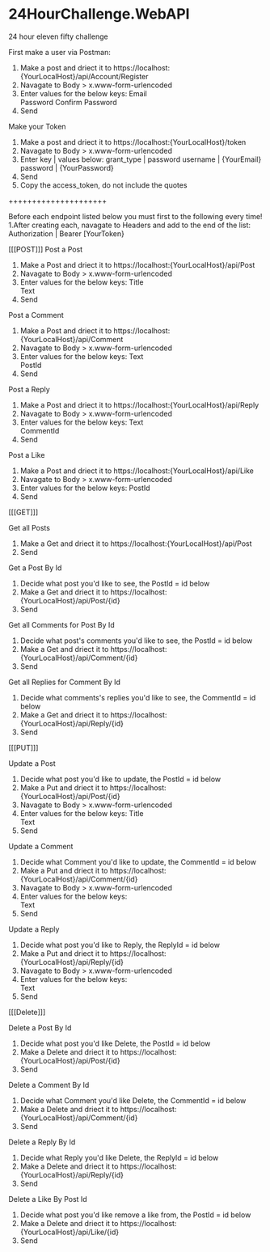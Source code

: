 # 24HourChallenge.WebAPI
24 hour eleven fifty challenge

First make a user via Postman:
1. Make a post and driect it to https://localhost:{YourLocalHost}/api/Account/Register
2. Navagate to Body > x.www-form-urlencoded
3. Enter values for the below keys:
  Email             
  Password
  Confirm Password
4. Send

Make your Token
1. Make a post and driect it to https://localhost:{YourLocalHost}/token
2. Navagate to Body > x.www-form-urlencoded
3. Enter key | values below:
  grant_type | password
  username   | {YourEmail}
  password   | {YourPassword}
4. Send
5. Copy the access_token, do not include the quotes

+++++++++++++++++++++

Before each endpoint listed below you must first to the following every time!
1.After creating each, navagate to Headers and add to the end of the list:
Authorization    |   Bearer [YourToken}

[[[POST]]]
Post a Post
1. Make a Post and driect it to https://localhost:{YourLocalHost}/api/Post
2. Navagate to Body > x.www-form-urlencoded
3. Enter values for the below keys:
  Title             
  Text
4. Send

Post a Comment
1. Make a Post and driect it to https://localhost:{YourLocalHost}/api/Comment
2. Navagate to Body > x.www-form-urlencoded
3. Enter values for the below keys:
  Text             
  PostId
4. Send

Post a Reply
1. Make a Post and driect it to https://localhost:{YourLocalHost}/api/Reply
2. Navagate to Body > x.www-form-urlencoded
3. Enter values for the below keys:
  Text             
  CommentId
4. Send

Post a Like
1. Make a Post and driect it to https://localhost:{YourLocalHost}/api/Like
2. Navagate to Body > x.www-form-urlencoded
3. Enter values for the below keys:
  PostId
4. Send

[[[GET]]]

Get all Posts
1. Make a Get and driect it to https://localhost:{YourLocalHost}/api/Post
2. Send

Get a Post By Id
1. Decide what post you'd like to see, the PostId = id below
2. Make a Get and driect it to https://localhost:{YourLocalHost}/api/Post/{id}
3. Send

Get all Comments for Post By Id
1. Decide what post's comments you'd like to see, the PostId = id below
2. Make a Get and driect it to https://localhost:{YourLocalHost}/api/Comment/{id}
3. Send

Get all Replies for Comment By Id
1. Decide what comments's replies you'd like to see, the CommentId = id below
2. Make a Get and driect it to https://localhost:{YourLocalHost}/api/Reply/{id}
3. Send

[[[PUT]]]

Update a Post
1. Decide what post you'd like to update, the PostId = id below
2. Make a Put and driect it to https://localhost:{YourLocalHost}/api/Post/{id}
2. Navagate to Body > x.www-form-urlencoded
3. Enter values for the below keys:
  Title             
  Text
4. Send

Update a Comment
1. Decide what Comment you'd like to update, the CommentId = id below
2. Make a Put and driect it to https://localhost:{YourLocalHost}/api/Comment/{id}
2. Navagate to Body > x.www-form-urlencoded
3. Enter values for the below keys:           
  Text
4. Send

Update a Reply
1. Decide what post you'd like to Reply, the ReplyId = id below
2. Make a Put and driect it to https://localhost:{YourLocalHost}/api/Reply/{id}
2. Navagate to Body > x.www-form-urlencoded
3. Enter values for the below keys:           
  Text
4. Send

[[[Delete]]]

Delete a Post By Id
1. Decide what post you'd like Delete, the PostId = id below
2. Make a Delete and driect it to https://localhost:{YourLocalHost}/api/Post/{id}
3. Send

Delete a Comment By Id
1. Decide what Comment you'd like Delete, the CommentId = id below
2. Make a Delete and driect it to https://localhost:{YourLocalHost}/api/Comment/{id}
3. Send

Delete a Reply By Id
1. Decide what Reply you'd like Delete, the ReplyId = id below
2. Make a Delete and driect it to https://localhost:{YourLocalHost}/api/Reply/{id}
3. Send

Delete a Like By Post Id
1. Decide what post you'd like remove a like from, the PostId = id below
2. Make a Delete and driect it to https://localhost:{YourLocalHost}/api/Like/{id}
3. Send
